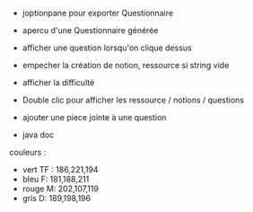 - joptionpane pour exporter Questionnaire
- apercu d'une Questionnaire générée
- afficher une question lorsqu'on clique dessus
- empecher la création de notion, ressource si string vide
- afficher la difficulté

- Double clic pour afficher les ressource / notions / questions
- ajouter une piece jointe à une question

- java doc

couleurs : 
- vert TF : 186,221,194
- bleu F: 181,188,211
- rouge M: 202,107,119
- gris D: 189,198,196